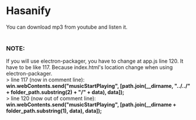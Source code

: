 # Hasanify
You can download mp3 from youtube and listen it.
<br>
<br>
<h3>NOTE:</h3>
If you will use electron-packager, you have to change at app.js line 120. It have to be like 117. Because index.html's location change when using electron-packager.
<br>
&GT; line 117 (now in comment line): <b>win.webContents.send("musicStartPlaying", [path.join(__dirname, "../../" + folder_path.substring(2) + "/" + data), data]);</b>
<br>
&GT; line 120 (now out of comment line): <b>win.webContents.send("musicStartPlaying", [path.join(__dirname + folder_path.substring(1), data), data]);</b>
